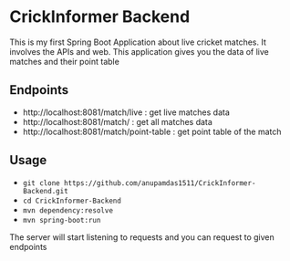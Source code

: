 # CrickInformer Backend

This is my first Spring Boot Application about live cricket matches. It involves the APIs and web. This application gives you the data of live matches and their point table

## Endpoints

- http://localhost:8081/match/live : get live matches data
- http://localhost:8081/match/ : get all matches data
- http://localhost:8081/match/point-table : get point table of the match

## Usage

- `git clone https://github.com/anupamdas1511/CrickInformer-Backend.git`
- `cd CrickInformer-Backend`
- `mvn dependency:resolve`
- `mvn spring-boot:run`

The server will start listening to requests and you can request to given endpoints